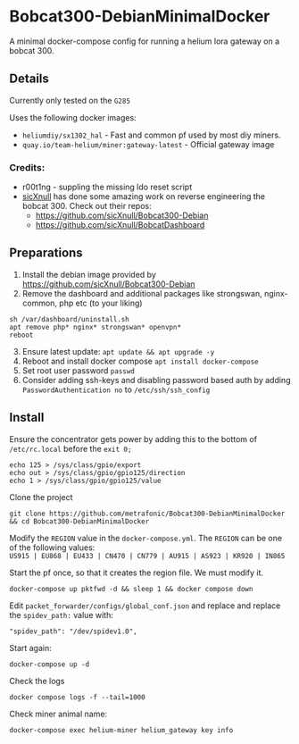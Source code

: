 # Bobcat300-DebianMinimalDocker
A minimal docker-compose config for running a helium lora gateway on a bobcat 300.


## Details
Currently only tested on the `G285`

Uses the following docker images:
- `heliumdiy/sx1302_hal` - Fast and common pf used by most diy miners.
- `quay.io/team-helium/miner:gateway-latest` - Official gateway image

### Credits:
- r00t1ng - suppling the missing ldo reset script
- [sicXnull](https://github.com/sicXnull) has done some amazing work on reverse engineering the bobcat 300. Check out their repos:
  - https://github.com/sicXnull/Bobcat300-Debian
  - https://github.com/sicXnull/BobcatDashboard
 
## Preparations
1. Install the debian image provided by https://github.com/sicXnull/Bobcat300-Debian
2. Remove the dashboard and additional packages like strongswan, nginx-common, php etc (to your liking)
```
sh /var/dashboard/uninstall.sh
apt remove php* nginx* strongswan* openvpn*
reboot
```
3. Ensure latest update: `apt update && apt upgrade -y`
4. Reboot and install docker compose `apt install docker-compose`
5. Set root user password `passwd`
6. Consider adding ssh-keys and disabling password based auth by adding `PasswordAuthentication no` to `/etc/ssh/ssh_config` 

## Install
Ensure the concentrator gets power by adding this to the bottom of `/etc/rc.local` before the `exit 0;`
```
echo 125 > /sys/class/gpio/export
echo out > /sys/class/gpio/gpio125/direction
echo 1 > /sys/class/gpio/gpio125/value
```
Clone the project
```
git clone https://github.com/metrafonic/Bobcat300-DebianMinimalDocker && cd Bobcat300-DebianMinimalDocker
```
Modify the `REGION` value in the `docker-compose.yml`. The `REGION` can be one of the following values:  
`US915 | EU868 | EU433 | CN470 | CN779 | AU915 | AS923 | KR920 | IN865`

Start the pf once, so that it creates the region file. We must modify it.
```
docker-compose up pktfwd -d && sleep 1 && docker compose down
```
Edit `packet_forwarder/configs/global_conf.json` and replace and replace the `spidev_path:` value with:
```
"spidev_path": "/dev/spidev1.0",
```
Start again:
```
docker-compose up -d 
```
Check the logs
```
docker compose logs -f --tail=1000
```
Check miner animal name:
```
docker-compose exec helium-miner helium_gateway key info
```
